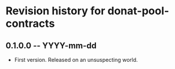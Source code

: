 # Revision history for donat-pool-contracts

## 0.1.0.0 -- YYYY-mm-dd

* First version. Released on an unsuspecting world.

